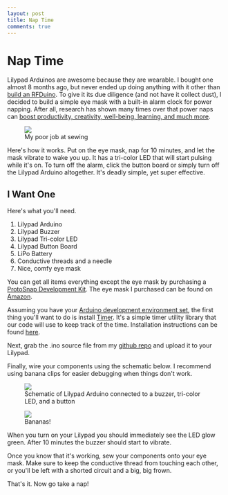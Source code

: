 ```yaml
---
layout: post
title: Nap Time
comments: true
---
```


# Nap Time

Lilypad Arduinos are awesome because they are wearable.  I bought one almost 8 months ago, but never ended up doing anything with it other than [build an RFDuino](http://kenhirakawa.com/one-way-rf-communication-with-arduino-and-node/).  To give it its due diligence (and not have it collect dust), I decided to build a simple eye mask with a built-in alarm clock for power napping.  After all, research has shown many times over that power naps can [boost productivity, creativity, well-being, learning, and much more](http://io9.com/the-science-behind-power-naps-and-why-theyre-so-damne-1401366016).

<figure>
	<img src="{{ site.url }}/assets/images/nap-time-final.jpg">
	<figcaption>My poor job at sewing</figcaption>
</figure>

Here's how it works.  Put on the eye mask, nap for 10 minutes, and let the mask vibrate to wake you up.  It has a tri-color LED that will start pulsing while it's on. To turn off the alarm, click the button board or simply turn off the Lilypad Arduino altogether.  It's deadly simple, yet super effective.

## I Want One

Here's what you'll need.

1. Lilypad Arduino
2. Lilypad Buzzer
3. Lilypad Tri-color LED
4. Lilypad Button Board
5. LiPo Battery
6. Conductive threads and a needle
7. Nice, comfy eye mask

You can get all items everything except the eye mask by purchasing a [ProtoSnap Development Kit](https://www.sparkfun.com/products/11261).  The eye mask I purchased can be found on [Amazon](http://www.amazon.com/Dream-Zone--Earth-Therapeutics-Sleep/dp/B000JE2C9Y/ref=sr_1_3?ie=UTF8&qid=1383798238&sr=8-3&keywords=eyemask).

Assuming you have your [Arduino development environment set](http://arduino.cc/en/Guide/HomePage#.UwKTLEJdUzF), the first thing you'll want to do is install [Timer](http://playground.arduino.cc/Code/Timer#Installation). It's a simple timer utility library that our code will use to keep track of the time. Installation instructions can be found [here](http://playground.arduino.cc/Code/Timer#Installation). 

Next, grab the .ino source file from my [github repo](https://github.com/khirakawa/power-napper/blob/master/src/nap.ino) and upload it to your Lilypad.

Finally, wire your components using the schematic below.  I recommend using banana clips for easier debugging when things don't work.

<figure>
	<img src="{{ site.url }}/assets/images/nap-time-schematic.jpg">
	<figcaption>Schematic of Lilypad Arduino connected to a buzzer, tri-color LED, and a button</figcaption>
</figure>

<figure>
	<img src="{{ site.url }}/assets/images/nap-time-banana.jpg">
	<figcaption>Bananas!</figcaption>
</figure>

When you turn on your Lilypad you should immediately see the LED glow green.  After 10 minutes the buzzer should start to vibrate.

Once you know that it's working, sew your components onto your eye mask. Make sure to keep the conductive thread from touching each other, or you'll be left with a shorted circuit and a big, big frown.

That's it. Now go take a nap!